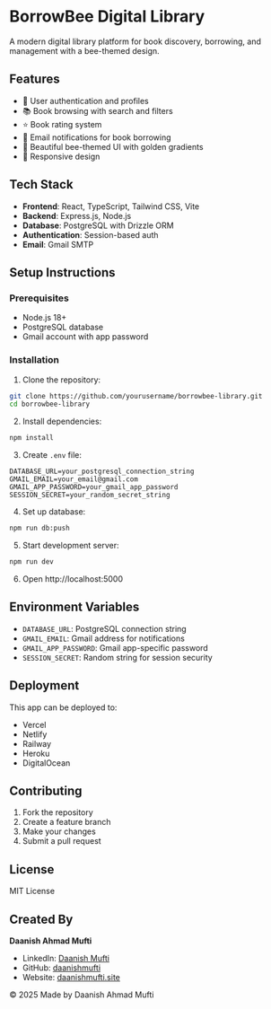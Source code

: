 # BorrowBee Digital Library

A modern digital library platform for book discovery, borrowing, and management with a bee-themed design.

## Features

- 🐝 User authentication and profiles
- 📚 Book browsing with search and filters
- ⭐ Book rating system
- 📧 Email notifications for book borrowing
- 🎨 Beautiful bee-themed UI with golden gradients
- 📱 Responsive design

## Tech Stack

- **Frontend**: React, TypeScript, Tailwind CSS, Vite
- **Backend**: Express.js, Node.js
- **Database**: PostgreSQL with Drizzle ORM
- **Authentication**: Session-based auth
- **Email**: Gmail SMTP

## Setup Instructions

### Prerequisites
- Node.js 18+
- PostgreSQL database
- Gmail account with app password

### Installation

1. Clone the repository:
```bash
git clone https://github.com/yourusername/borrowbee-library.git
cd borrowbee-library
```

2. Install dependencies:
```bash
npm install
```

3. Create `.env` file:
```env
DATABASE_URL=your_postgresql_connection_string
GMAIL_EMAIL=your_email@gmail.com
GMAIL_APP_PASSWORD=your_gmail_app_password
SESSION_SECRET=your_random_secret_string
```

4. Set up database:
```bash
npm run db:push
```

5. Start development server:
```bash
npm run dev
```

6. Open http://localhost:5000

## Environment Variables

- `DATABASE_URL`: PostgreSQL connection string
- `GMAIL_EMAIL`: Gmail address for notifications
- `GMAIL_APP_PASSWORD`: Gmail app-specific password
- `SESSION_SECRET`: Random string for session security

## Deployment

This app can be deployed to:
- Vercel
- Netlify
- Railway
- Heroku
- DigitalOcean

## Contributing

1. Fork the repository
2. Create a feature branch
3. Make your changes
4. Submit a pull request

## License

MIT License

## Created By

**Daanish Ahmad Mufti**
- LinkedIn: [Daanish Mufti](https://www.linkedin.com/in/daanish-mufti-1451a0290/)
- GitHub: [daanishmufti](https://github.com/daanishmufti/daanishmufti)
- Website: [daanishmufti.site](https://daanishmufti.site/index.php)

© 2025 Made by Daanish Ahmad Mufti